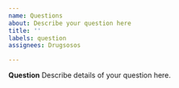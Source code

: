 ```yaml
---
name: Questions
about: Describe your question here
title: ''
labels: question
assignees: Drugsosos

---
```


**Question**
Describe details of your question here.
